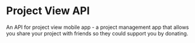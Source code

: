 # Project View API
An API for project view mobile app  - a project management app that allows you share your project with friends so they could support you by donating.
